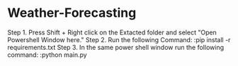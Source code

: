 # Weather-Forecasting
Step 1. Press Shift + Right click on the Extacted folder and select "Open Powershell Window here."
Step 2. Run the following Command:
		:pip install -r requirements.txt
Step 3. In the same power shell window run the following command:
		:python main.py 
